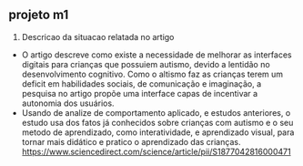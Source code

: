 ## projeto m1

1. Descricao da situacao relatada no artigo
- O artigo descreve como existe a necessidade de melhorar as interfaces digitais para crianças que possuiem autismo, devido a lentidão no desenvolvimento cognitivo. Como o altismo faz as crianças terem um deficit em habilidades sociais, de comunicação e imaginação, a pesquisa no artigo propõe uma interface capas de incentivar a autonomia dos usuários.
- Usando de analize de comportamento aplicado, e estudos anteriores, o estudo usa dos fatos já conhecidos sobre crianças com autismo e o seu metodo de aprendizado, como interatividade, e aprendizado visual, para tornar mais didático e pratico o aprendizado das crianças.
https://www.sciencedirect.com/science/article/pii/S1877042816000471